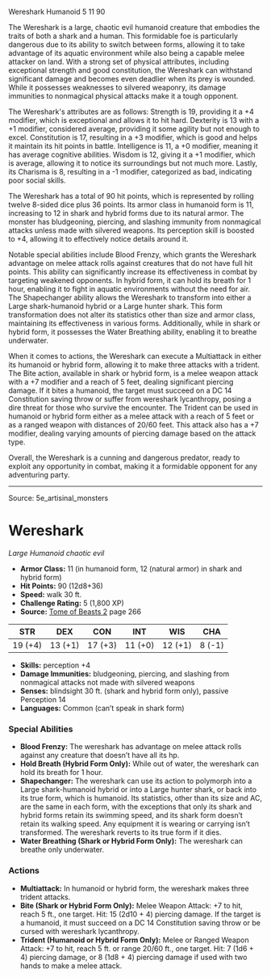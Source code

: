 <MonsterName/>Wereshark</MonsterName>
<CreatureType/>Humanoid</CreatureType>
<CR/>5</CR>
<AC/>11</AC>
<HP/>90</HP>
<summary>The Wereshark is a large, chaotic evil humanoid creature that embodies the traits of both a shark and a human. This formidable foe is particularly dangerous due to its ability to switch between forms, allowing it to take advantage of its aquatic environment while also being a capable melee attacker on land. With a strong set of physical attributes, including exceptional strength and good constitution, the Wereshark can withstand significant damage and becomes even deadlier when its prey is wounded. While it possesses weaknesses to silvered weaponry, its damage immunities to nonmagical physical attacks make it a tough opponent. </summary>

<detail>

The Wereshark's attributes are as follows: Strength is 19, providing it a +4 modifier, which is exceptional and allows it to hit hard. Dexterity is 13 with a +1 modifier, considered average, providing it some agility but not enough to excel. Constitution is 17, resulting in a +3 modifier, which is good and helps it maintain its hit points in battle. Intelligence is 11, a +0 modifier, meaning it has average cognitive abilities. Wisdom is 12, giving it a +1 modifier, which is average, allowing it to notice its surroundings but not much more. Lastly, its Charisma is 8, resulting in a -1 modifier, categorized as bad, indicating poor social skills. 

The Wereshark has a total of 90 hit points, which is represented by rolling twelve 8-sided dice plus 36 points. Its armor class in humanoid form is 11, increasing to 12 in shark and hybrid forms due to its natural armor. The monster has bludgeoning, piercing, and slashing immunity from nonmagical attacks unless made with silvered weapons. Its perception skill is boosted to +4, allowing it to effectively notice details around it.

Notable special abilities include Blood Frenzy, which grants the Wereshark advantage on melee attack rolls against creatures that do not have full hit points. This ability can significantly increase its effectiveness in combat by targeting weakened opponents. In hybrid form, it can hold its breath for 1 hour, enabling it to fight in aquatic environments without the need for air. The Shapechanger ability allows the Wereshark to transform into either a Large shark-humanoid hybrid or a Large hunter shark. This form transformation does not alter its statistics other than size and armor class, maintaining its effectiveness in various forms. Additionally, while in shark or hybrid form, it possesses the Water Breathing ability, enabling it to breathe underwater.

When it comes to actions, the Wereshark can execute a Multiattack in either its humanoid or hybrid form, allowing it to make three attacks with a trident. The Bite action, available in shark or hybrid form, is a melee weapon attack with a +7 modifier and a reach of 5 feet, dealing significant piercing damage. If it bites a humanoid, the target must succeed on a DC 14 Constitution saving throw or suffer from wereshark lycanthropy, posing a dire threat for those who survive the encounter. The Trident can be used in humanoid or hybrid form either as a melee attack with a reach of 5 feet or as a ranged weapon with distances of 20/60 feet. This attack also has a +7 modifier, dealing varying amounts of piercing damage based on the attack type. 

Overall, the Wereshark is a cunning and dangerous predator, ready to exploit any opportunity in combat, making it a formidable opponent for any adventuring party.</detail>



---

Source: 5e_artisinal_monsters

# Wereshark

*Large* *Humanoid* *chaotic evil*

- **Armor Class:** 11 (in humanoid form, 12 (natural armor) in shark and hybrid form)
- **Hit Points:** 90 (12d8+36)
- **Speed:** walk 30 ft.
- **Challenge Rating:** 5 (1,800 XP)
- **Source:** [Tome of Beasts 2](https://koboldpress.com/kpstore/product/tome-of-beasts-2-for-5th-edition) page 266

| STR | DEX | CON | INT | WIS | CHA |
| --- | --- | --- | --- | --- | --- |
| 19 (+4) | 13 (+1) | 17 (+3) | 11 (+0) | 12 (+1) | 8 (-1) |

- **Skills:** perception +4
- **Damage Immunities:** bludgeoning, piercing, and slashing from nonmagical attacks not made with silvered weapons
- **Senses:** blindsight 30 ft. (shark and hybrid form only), passive Perception 14
- **Languages:** Common (can’t speak in shark form)

### Special Abilities

- **Blood Frenzy:** The wereshark has advantage on melee attack rolls against any creature that doesn’t have all its hp.
- **Hold Breath (Hybrid Form Only):** While out of water, the wereshark can hold its breath for 1 hour.
- **Shapechanger:** The wereshark can use its action to polymorph into a Large shark-humanoid hybrid or into a Large hunter shark, or back into its true form, which is humanoid. Its statistics, other than its size and AC, are the same in each form, with the exceptions that only its shark and hybrid forms retain its swimming speed, and its shark form doesn’t retain its walking speed. Any equipment it is wearing or carrying isn’t transformed. The wereshark reverts to its true form if it dies.
- **Water Breathing (Shark or Hybrid Form Only):** The wereshark can breathe only underwater.

### Actions

- **Multiattack:** In humanoid or hybrid form, the wereshark makes three trident attacks.
- **Bite (Shark or Hybrid Form Only):** Melee Weapon Attack: +7 to hit, reach 5 ft., one target. Hit: 15 (2d10 + 4) piercing damage. If the target is a humanoid, it must succeed on a DC 14 Constitution saving throw or be cursed with wereshark lycanthropy.
- **Trident (Humanoid or Hybrid Form Only):** Melee or Ranged Weapon Attack: +7 to hit, reach 5 ft. or range 20/60 ft., one target. Hit: 7 (1d6 + 4) piercing damage, or 8 (1d8 + 4) piercing damage if used with two hands to make a melee attack.




